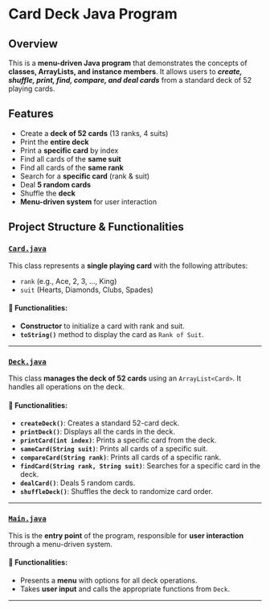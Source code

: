 # Card Deck Java Program

##  Overview
This is a **menu-driven Java program** that demonstrates the concepts of **classes, ArrayLists, and instance members**. It allows users to ***create, shuffle, print, find, compare, and deal cards*** from a standard deck of 52 playing cards.

## Features
- Create a **deck of 52 cards** (13 ranks, 4 suits)
- Print the **entire deck**
- Print a **specific card** by index
- Find all cards of the **same suit**
- Find all cards of the **same rank**
- Search for a **specific card** (rank & suit)
- Deal **5 random cards**
- Shuffle the **deck**
- **Menu-driven system** for user interaction

##  Project Structure & Functionalities

###  [`Card.java`](Card.java)
This class represents a **single playing card** with the following attributes:
- `rank` (e.g., Ace, 2, 3, ..., King)
- `suit` (Hearts, Diamonds, Clubs, Spades)

#### 🔹 Functionalities:
- **Constructor** to initialize a card with rank and suit.
- **`toString()`** method to display the card as `Rank of Suit`.

---

### [`Deck.java`](Deck.java)
This class **manages the deck of 52 cards** using an `ArrayList<Card>`. It handles all operations on the deck.

#### 🔹 Functionalities:
- **`createDeck()`**: Creates a standard 52-card deck.
- **`printDeck()`**: Displays all the cards in the deck.
- **`printCard(int index)`**: Prints a specific card from the deck.
- **`sameCard(String suit)`**: Prints all cards of a specific suit.
- **`compareCard(String rank)`**: Prints all cards of a specific rank.
- **`findCard(String rank, String suit)`**: Searches for a specific card in the deck.
- **`dealCard()`**: Deals 5 random cards.
- **`shuffleDeck()`**: Shuffles the deck to randomize card order.

---

###  [`Main.java`](Main.java)
This is the **entry point** of the program, responsible for **user interaction** through a menu-driven system.

#### 🔹 Functionalities:
- Presents a **menu** with options for all deck operations.
- Takes **user input** and calls the appropriate functions from `Deck`.

---
